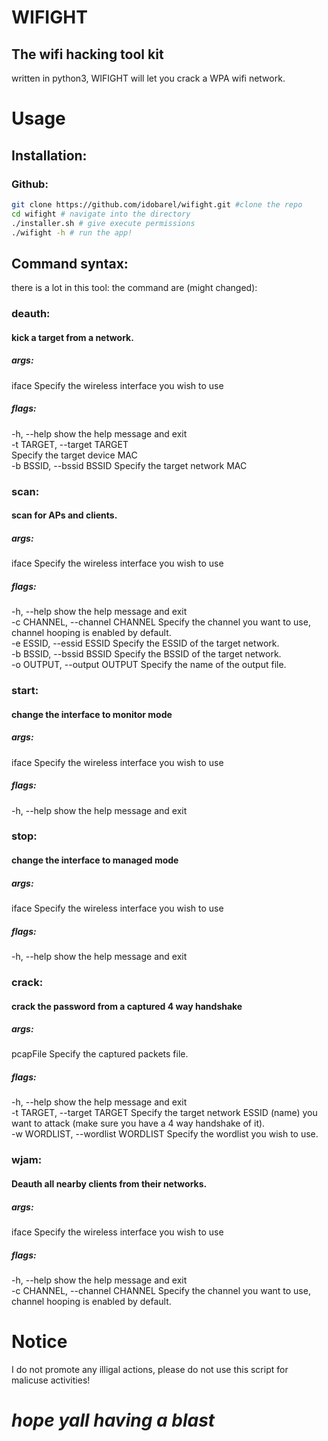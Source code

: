 # WIFIGHT
## The wifi hacking tool kit
written in python3, WIFIGHT will let you crack a WPA wifi network.

# Usage
## Installation:
### Github:
```bash
git clone https://github.com/idobarel/wifight.git #clone the repo
cd wifight # navigate into the directory
./installer.sh # give execute permissions
./wifight -h # run the app!
```
## Command syntax:
there is a lot in this tool:
the command are (might changed): <br>
### deauth:
#### kick a target from a network.
##### args:
iface       Specify the wireless interface you wish to use<br>
##### flags:
-h, --help                  show the help message and exit<br>
-t TARGET, --target TARGET<br>
                            Specify the target device MAC<br>
-b BSSID, --bssid BSSID
                            Specify the target network MAC<br>
### scan:
#### scan for APs and clients.
##### args:
iface       Specify the wireless interface you wish to use<br>
##### flags:
-h, --help                      show the help message and exit<br>
-c CHANNEL, --channel CHANNEL   Specify the channel you want to use, channel hooping is enabled by default.<br>
-e ESSID, --essid ESSID         Specify the ESSID of the target network.<br>
-b BSSID, --bssid BSSID         Specify the BSSID of the target network.<br>
-o OUTPUT, --output OUTPUT      Specify the name of the output file.<br>
### start: 
#### change the interface to monitor mode
##### args:
iface       Specify the wireless interface you wish to use<br>
##### flags:
-h, --help  show the help message and exit<br>
### stop: 
#### change the interface to managed mode
##### args:
iface       Specify the wireless interface you wish to use<br>
##### flags:
-h, --help  show the help message and exit<br>
### crack: 
#### crack the password from a captured 4 way handshake
##### args:
pcapFile              Specify the captured packets file.<br>
##### flags:
-h, --help                          show the help message and exit<br>
-t TARGET, --target TARGET          Specify the target network ESSID (name) you want to attack (make sure you have a 4 way handshake of it).<br>
-w WORDLIST, --wordlist WORDLIST    Specify the wordlist you wish to use.<br>
### wjam:
#### Deauth all nearby clients from their networks.
##### args:
iface       Specify the wireless interface you wish to use<br>
##### flags:
-h, --help                      show the help message and exit<br>
-c CHANNEL, --channel CHANNEL   Specify the channel you want to use, channel hooping is enabled by default.<br>

# Notice
I do not promote any illigal actions, please do not use this script for malicuse activities!

# _hope yall having a blast_
